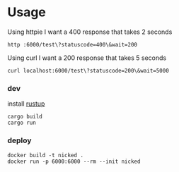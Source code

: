 # Usage

Using httpie I want a 400 response that takes 2 seconds

`http :6000/test\?statuscode=400\&wait=200`

Using curl I want a 200 response that takes 5 seconds

`curl localhost:6000/test\?statuscode=200\&wait=5000`


### dev
install [rustup](http://rustup.rs)
```
cargo build
cargo run
```

### deploy
```docker
docker build -t nicked .
docker run -p 6000:6000 --rm --init nicked
```